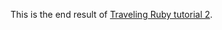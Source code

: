 This is the end result of [Traveling Ruby tutorial 2](https://github.com/phusion/traveling-ruby/blob/master/TUTORIAL-2.md).